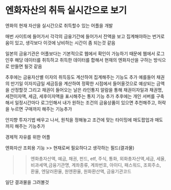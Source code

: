 # 엔화자산의 취득 실시간으로 보기

엔화의 현재 자산을 실시간으로 취득할수 있는 어플을 개발

매번 사이트에 들어가서 각각의 금융기간에 들어가서 잔액을 보고 집계해야하는 번거로움이 있고,
생각보다 이것에 낭비하는 시간이 좀 되는것 같음

일본의 금융기관은 어플보다는 기본적으로 웹에서 확인이 가능하기 때문에 웹에서 로그인후 해당 데이터를 취득하고
취득한 데이터를 합해서 현재의 엔화자산을 구하는 방식으로 만들면 될것 같음

추후에는 금융자산별 이자의 취득등도 계산하여 집계해주는 기능도 추가
예를들어 채권의 만기일 이자지급일 세금등을 계산하여 정확한 시점에서 들어올것으로 예상되는 금액을 산정할것
그리고 채권이 들어오는 날은 라인통지 알람을 통해 채권이자일과 채권명, 세전이자액, 세금, 세후이자액을 표시해주는 통지 기능 추가
추후에는 개인 서버를 구축해서 일정시간마다 로그인해서 내가 원하는 조건의 금융상품이 있으면 추천해주고,
허락을 누르면 구매까지 해주는 기능추가

안지향 투자기법 배우고 나서, 원칙을 정해놓고 조건에 맞는 타이밍에 매도팝업과 매도까지 해주는 기능추가

경제적 자유를 위한 어플

엔화자산 조회용 기능 >> 현재로써 필요하다고 생각하는 필드(결과물)
>> 엔화총자산액, 예금, 채권, 펀드, etf, 주식, 통화, 외화총자산액,세금, 세율, 비과세액,금융기관명, 계좌종류, 계좌번호, 아이디, 패스워드, 조회주소,
>> 환율, 엔달러환율, 원엔환율, 원화환산액, 금융기관코드

일단 결과물을 그려볼것